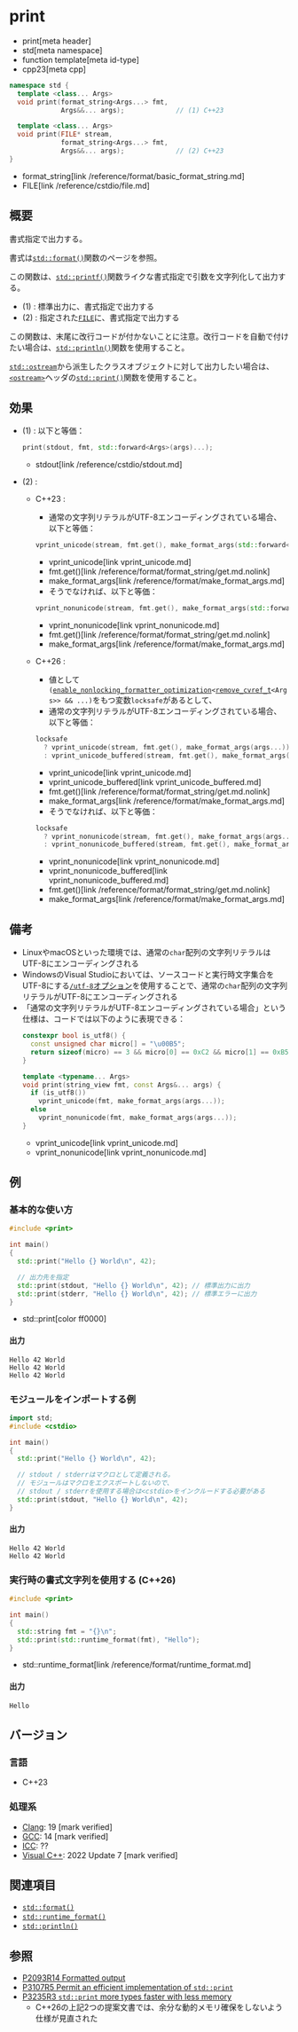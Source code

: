 # print
* print[meta header]
* std[meta namespace]
* function template[meta id-type]
* cpp23[meta cpp]

```cpp
namespace std {
  template <class... Args>
  void print(format_string<Args...> fmt,
             Args&&... args);             // (1) C++23

  template <class... Args>
  void print(FILE* stream,
             format_string<Args...> fmt,
             Args&&... args);             // (2) C++23
}
```
* format_string[link /reference/format/basic_format_string.md]
* FILE[link /reference/cstdio/file.md]

## 概要
書式指定で出力する。

書式は[`std::format()`](/reference/format/format.md)関数のページを参照。

この関数は、[`std::printf()`](/reference/cstdio/printf.md.nolink)関数ライクな書式指定で引数を文字列化して出力する。

- (1) : 標準出力に、書式指定で出力する
- (2) : 指定された[`FILE`](/reference/cstdio/file.md)に、書式指定で出力する

この関数は、末尾に改行コードが付かないことに注意。改行コードを自動で付けたい場合は、[`std::println()`](println.md)関数を使用すること。

[`std::ostream`](/reference/ostream/basic_ostream.md)から派生したクラスオブジェクトに対して出力したい場合は、[`<ostream>`](/reference/ostream.md)ヘッダの[`std::print()`](/reference/ostream/print.md)関数を使用すること。


## 効果
- (1) : 以下と等価：
    ```cpp
    print(stdout, fmt, std::forward<Args>(args)...);
    ```
    * stdout[link /reference/cstdio/stdout.md]

- (2) :
    - C++23 :
        - 通常の文字列リテラルがUTF-8エンコーディングされている場合、以下と等価：
        ```cpp
        vprint_unicode(stream, fmt.get(), make_format_args(std::forward<Args>(args)...));
        ```
        * vprint_unicode[link vprint_unicode.md]
        * fmt.get()[link /reference/format/format_string/get.md.nolink]
        * make_format_args[link /reference/format/make_format_args.md]

        - そうでなければ、以下と等価：
        ```cpp
        vprint_nonunicode(stream, fmt.get(), make_format_args(std::forward<Args>(args)...));
        ```
        * vprint_nonunicode[link vprint_nonunicode.md]
        * fmt.get()[link /reference/format/format_string/get.md.nolink]
        * make_format_args[link /reference/format/make_format_args.md]

    - C++26 :
        - 値として`(`[`enable_nonlocking_formatter_optimization`](/reference/format/enable_nonlocking_formatter_optimization.md)`<`[`remove_cvref_t`](/reference/type_traits/remove_cvref.md)`<Args>> && ...)`をもつ変数`locksafe`があるとして、
        - 通常の文字列リテラルがUTF-8エンコーディングされている場合、以下と等価：
        ```cpp
        locksafe
          ? vprint_unicode(stream, fmt.get(), make_format_args(args...))
          : vprint_unicode_buffered(stream, fmt.get(), make_format_args(args...));
        ```
        * vprint_unicode[link vprint_unicode.md]
        * vprint_unicode_buffered[link vprint_unicode_buffered.md]
        * fmt.get()[link /reference/format/format_string/get.md.nolink]
        * make_format_args[link /reference/format/make_format_args.md]

        - そうでなければ、以下と等価：
        ```cpp
        locksafe
          ? vprint_nonunicode(stream, fmt.get(), make_format_args(args...))
          : vprint_nonunicode_buffered(stream, fmt.get(), make_format_args(args...));
        ```
        * vprint_nonunicode[link vprint_nonunicode.md]
        * vprint_nonunicode_buffered[link vprint_nonunicode_buffered.md]
        * fmt.get()[link /reference/format/format_string/get.md.nolink]
        * make_format_args[link /reference/format/make_format_args.md]


## 備考
- LinuxやmacOSといった環境では、通常の`char`配列の文字列リテラルはUTF-8にエンコーディングされる
- WindowsのVisual Studioにおいては、ソースコードと実行時文字集合をUTF-8にする[`/utf-8`オプション](https://learn.microsoft.com/en-us/cpp/build/reference/utf-8-set-source-and-executable-character-sets-to-utf-8?view=msvc-170)を使用することで、通常の`char`配列の文字列リテラルがUTF-8にエンコーディングされる
- 「通常の文字列リテラルがUTF-8エンコーディングされている場合」という仕様は、コードでは以下のように表現できる：
    ```cpp
    constexpr bool is_utf8() {
      const unsigned char micro[] = "\u00B5";
      return sizeof(micro) == 3 && micro[0] == 0xC2 && micro[1] == 0xB5;
    }

    template <typename... Args>
    void print(string_view fmt, const Args&... args) {
      if (is_utf8())
        vprint_unicode(fmt, make_format_args(args...));
      else
        vprint_nonunicode(fmt, make_format_args(args...));
    }
    ```
    * vprint_unicode[link vprint_unicode.md]
    * vprint_nonunicode[link vprint_nonunicode.md]


## 例
### 基本的な使い方
```cpp example
#include <print>

int main()
{
  std::print("Hello {} World\n", 42);

  // 出力先を指定
  std::print(stdout, "Hello {} World\n", 42); // 標準出力に出力
  std::print(stderr, "Hello {} World\n", 42); // 標準エラーに出力
}
```
* std::print[color ff0000]

#### 出力
```
Hello 42 World
Hello 42 World
Hello 42 World
```

### モジュールをインポートする例
```cpp example
import std;
#include <cstdio>

int main()
{
  std::print("Hello {} World\n", 42);

  // stdout / stderrはマクロとして定義される。
  // モジュールはマクロをエクスポートしないので、
  // stdout / stderrを使用する場合は<cstdio>をインクルードする必要がある
  std::print(stdout, "Hello {} World\n", 42);
}
```

#### 出力
```
Hello 42 World
Hello 42 World
```

### 実行時の書式文字列を使用する (C++26)
```cpp example
#include <print>

int main()
{
  std::string fmt = "{}\n";
  std::print(std::runtime_format(fmt), "Hello");
}
```
* std::runtime_format[link /reference/format/runtime_format.md]

#### 出力
```
Hello
```

## バージョン
### 言語
- C++23

### 処理系
- [Clang](/implementation.md#clang): 19 [mark verified]
- [GCC](/implementation.md#gcc): 14 [mark verified]
- [ICC](/implementation.md#icc): ??
- [Visual C++](/implementation.md#visual_cpp): 2022 Update 7 [mark verified]


## 関連項目
- [`std::format()`](/reference/format/format.md)
- [`std::runtime_format()`](/reference/format/runtime_format.md)
- [`std::println()`](println.md)


## 参照
- [P2093R14 Formatted output](https://www.open-std.org/jtc1/sc22/wg21/docs/papers/2022/p2093r14.html)
- [P3107R5 Permit an efficient implementation of `std::print`](https://open-std.org/jtc1/sc22/wg21/docs/papers/2024/p3107r5.html)
- [P3235R3 `std::print` more types faster with less memory](https://open-std.org/jtc1/sc22/wg21/docs/papers/2024/p3235r3.html)
    - C++26の上記2つの提案文書では、余分な動的メモリ確保をしないよう仕様が見直された
